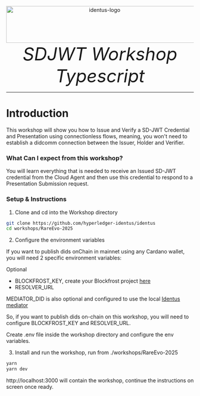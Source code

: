 <p align="center">
  <a href="https://www.hyperledger.org/projects/identus">
    <img src="https://cdn.jsdelivr.net/gh/hyperledger/identus@v2.13/resources/images/hyperledger-identus.svg" alt="identus-logo" width="513px" height="99px" />
  </a>
  <br>
  <i> <font size="18">SDJWT Workshop Typescript</font> </i>
  <br>
</p>
<hr>

# Introduction
This workshop will show you how to Issue and Verify a SD-JWT Credential and Presentation using connectionless flows, meaning, you won't need to establish a didcomm connection between the Issuer, Holder and Verifier.

### **What Can I expect from this workshop?**

You will learn everything that is needed to receive an Issued SD-JWT credential from the Cloud Agent and then use this credential to respond to a Presentation Submission request.

### Setup & Instructions
1. Clone and cd into the Workshop directory

```bash
git clone https://github.com/hyperledger-identus/identus
cd workshops/RareEvo-2025
```

2. Configure the environment variables

If you want to publish dids onChain in mainnet using any Cardano wallet, you will need 2 specific environment variables:

Optional
* BLOCKFROST_KEY, create your Blockfrost project [here](https://blockfrost.io/)
* RESOLVER_URL

MEDIATOR_DID is also optional and configured to use the local [Identus mediator](https://github.com/hyperledger/identus-mediator)

So, if you want to publish dids on-chain on this workshop, you will need to configure BLOCKFROST_KEY and RESOLVER_URL. 

Create .env file inside the workshop directory and configure the env variables.

3. Install and run the workshop, run from ./workshops/RareEvo-2025
```bash
yarn
yarn dev
```

http://localhost:3000 will contain the workshop, continue the instructions on screen once ready.